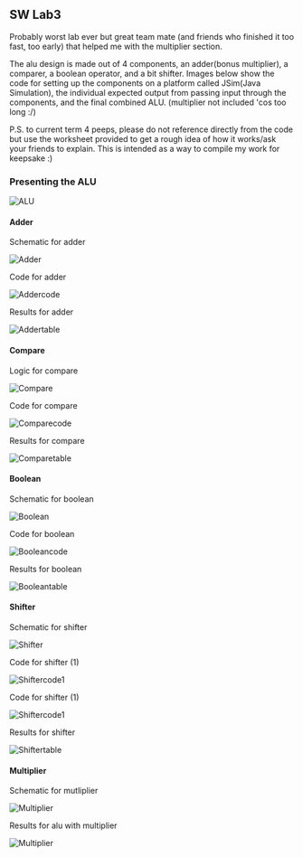 ## SW Lab3 


Probably worst lab ever but great team mate (and friends who finished it too fast, too early) that helped me with the multiplier section.

The alu design is made out of 4 components, an adder(bonus multiplier), a comparer, a boolean operator, and a bit shifter. Images below show the code for setting up the components on a platform called JSim(Java Simulation), the individual expected output from passing input through the components, and the final combined ALU. (multiplier not included 'cos too long :/)

P.S. to current term 4 peeps, please do not reference directly from the code but use the worksheet provided to get a rough idea of how it works/ask your friends to explain. This is intended as a way to compile my work for keepsake :)


### Presenting the ALU

![ALU](alu.PNG "lab3")

#### Adder

Schematic for adder

![Adder](adder.PNG "adder")

Code for adder

![Addercode](addercode.PNG "addercode")

Results for adder

![Addertable](addertable.PNG "addertable")


#### Compare

Logic for compare

![Compare](compare.PNG "compare")

Code for compare

![Comparecode](comparecode.PNG "comparecode")

Results for compare

![Comparetable](comparetable.PNG "comparetable")


#### Boolean

Schematic for boolean

![Boolean](boolean.PNG "boolean")

Code for boolean

![Booleancode](boolecode.PNG "booleancode")

Results for boolean

![Booleantable](booleantable.PNG "booleantable")


#### Shifter

Schematic for shifter

![Shifter](shifter.PNG "shifter")

Code for shifter (1)

![Shiftercode1](shift1code.PNG "shiftercode")

Code for shifter (1)

![Shiftercode1](shift2code.PNG "shiftercode")

Results for shifter

![Shiftertable](shiftertable.PNG "shiftertable")


#### Multiplier

Schematic for mutliplier

![Multiplier](Capture.PNG "multiplier")

Results for alu with multiplier

![Multiplier](Lab3.PNG "multiplier")

